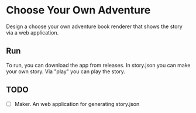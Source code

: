 # Choose Your Own Adventure

 Design a choose your own adventure book renderer that shows the story via a web application.

 ## Run 

To run, you can download the app from releases. In story.json you can make your own story. Via "play" you can play the story.

 ## TODO

- [ ] Maker. An web application for generating story.json


